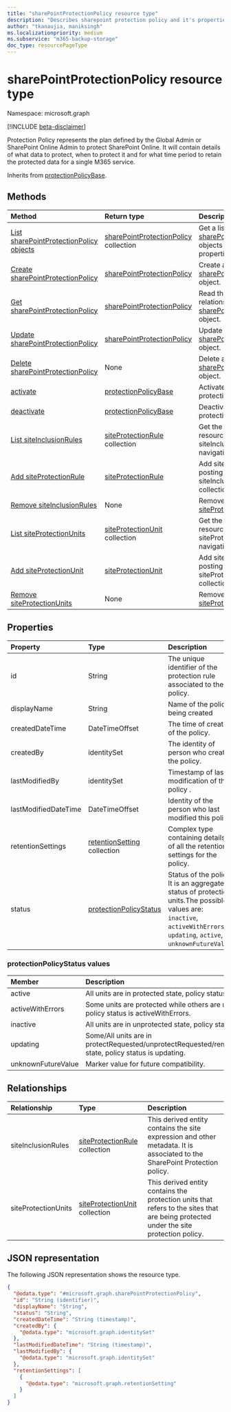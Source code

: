 ```yaml
---
title: "sharePointProtectionPolicy resource type"
description: "Describes sharepoint protection policy and it's properties"
author: "tkanaujia, maniksingh"
ms.localizationpriority: medium
ms.subservice: "m365-backup-storage"
doc_type: resourcePageType
---
```


# sharePointProtectionPolicy resource type

Namespace: microsoft.graph

[!INCLUDE [beta-disclaimer](../../includes/beta-disclaimer.md)]

Protection Policy represents the plan defined by the Global Admin or SharePoint Online Admin to protect SharePoint Online. It will contain details of what data to protect, when to protect it and for what time period to retain the protected data for a single M365 service.


Inherits from [protectionPolicyBase](../resources/protectionpolicybase.md).

## Methods
|Method|Return type|Description|
|:---|:---|:---|
|[List sharePointProtectionPolicy objects](../api/backuprestoreroot-list-sharepointprotectionpolicies.md)|[sharePointProtectionPolicy](../resources/sharepointprotectionpolicy.md) collection|Get a list of the [sharePointProtectionPolicy](../resources/sharepointprotectionpolicy.md) objects and their properties.|
|[Create sharePointProtectionPolicy](../api/backuprestoreroot-post-sharepointprotectionpolicies.md)|[sharePointProtectionPolicy](../resources/sharepointprotectionpolicy.md)|Create a new [sharePointProtectionPolicy](../resources/sharepointprotectionpolicy.md) object.|
|[Get sharePointProtectionPolicy](../api/sharepointprotectionpolicy-get.md)|[sharePointProtectionPolicy](../resources/sharepointprotectionpolicy.md)|Read the properties and relationships of a [sharePointProtectionPolicy](../resources/sharepointprotectionpolicy.md) object.|
|[Update sharePointProtectionPolicy](../api/sharepointprotectionpolicy-update.md)|[sharePointProtectionPolicy](../resources/sharepointprotectionpolicy.md)|Update the properties of a [sharePointProtectionPolicy](../resources/sharepointprotectionpolicy.md) object.|
|[Delete sharePointProtectionPolicy](../api/backuprestoreroot-delete-sharepointprotectionpolicies.md)|None|Delete a [sharePointProtectionPolicy](../resources/sharepointprotectionpolicy.md) object.|
|[activate](../api/sharepointprotectionpolicy-activate.md)|[protectionPolicyBase](../resources/protectionpolicybase.md)|Activate an inactive protection policy|
|[deactivate](../api/sharepointprotectionpolicy-deactivate.md)|[protectionPolicyBase](../resources/protectionpolicybase.md)|Deactivate an active protection policy|
|[List siteInclusionRules](../api/sharepointprotectionpolicy-list-siteinclusionrules.md)|[siteProtectionRule](../resources/siteprotectionrule.md) collection|Get the siteProtectionRule resources from the siteInclusionRules navigation property.|
|[Add siteProtectionRule](../api/sharepointprotectionpolicy-post-siteinclusionrules.md)|[siteProtectionRule](../resources/siteprotectionrule.md)|Add siteInclusionRules by posting to the siteInclusionRules collection.|
|[Remove siteInclusionRules](../api/sharepointprotectionpolicy-delete-siteinclusionrules.md)|None|Remove a [siteProtectionRule](../resources/siteprotectionrule.md) object.|
|[List siteProtectionUnits](../api/sharepointprotectionpolicy-list-siteprotectionunits.md)|[siteProtectionUnit](../resources/siteprotectionunit.md) collection|Get the siteProtectionUnit resources from the siteProtectionUnits navigation property.|
|[Add siteProtectionUnit](../api/sharepointprotectionpolicy-post-siteprotectionunits.md)|[siteProtectionUnit](../resources/siteprotectionunit.md)|Add siteProtectionUnits by posting to the siteProtectionUnits collection.|
|[Remove siteProtectionUnits](../api/sharepointprotectionpolicy-delete-siteprotectionunits.md)|None|Remove a [siteProtectionUnit](../resources/siteprotectionunit.md) object.|

## Properties
|Property|Type|Description|
|:---|:---|:---|
|id|String|The unique identifier of the protection rule associated to the policy.|
|displayName|String|Name of the policy being created|
|createdDateTime|DateTimeOffset|The time of creation of the policy.|
|createdBy|identitySet|The identity of person who created the policy.|
|lastModifiedBy|identitySet|Timestamp of last modification of this policy .|
|lastModifiedDateTime|DateTimeOffset|Identity of the person who last modified this policy.|
|retentionSettings|[retentionSetting](../resources/retentionsetting.md) collection|Complex type containing details of all the retention settings for the policy.|
|status|[protectionPolicyStatus](../resources/sharepointprotectionpolicy.md#protectionpolicystatus-values)|Status of the policy. It is an aggregated status of protection units.The possible values are: `inactive`, `activeWithErrors`, `updating`, `active`, `unknownFutureValue`.|

### protectionPolicyStatus values
|Member | Description |
|:------|:------------|
|active | All units are in protected state, policy status is active.|
|activeWithErrors | Some units are protected while others are unprotected, policy status is activeWithErrors.|
|inactive | All units are in unprotected state, policy status is inactive.|
|updating | Some/All units are in protectRequested/unprotectRequested/removeRequested state, policy status is updating.|
|unknownFutureValue | Marker value for future compatibility.|

## Relationships
|Relationship|Type|Description|
|:---|:---|:---|
|siteInclusionRules|[siteProtectionRule](../resources/siteprotectionrule.md) collection|This derived entity contains the site expression and other metadata. It is associated to the SharePoint Protection policy.|
|siteProtectionUnits|[siteProtectionUnit](../resources/siteprotectionunit.md) collection| This derived entity contains the protection units that refers to the sites that are being protected under the site protection policy.|

## JSON representation
The following JSON representation shows the resource type.
<!-- {
  "blockType": "resource",
  "keyProperty": "id",
  "@odata.type": "microsoft.graph.sharePointProtectionPolicy",
  "baseType": "microsoft.backupRestore.protectionPolicyBase",
  "openType": false
}
-->
``` json
{
  "@odata.type": "#microsoft.graph.sharePointProtectionPolicy",
  "id": "String (identifier)",
  "displayName": "String",
  "status": "String",
  "createdDateTime": "String (timestamp)",
  "createdBy": {
    "@odata.type": "microsoft.graph.identitySet"
  },
  "lastModifiedDateTime": "String (timestamp)",
  "lastModifiedBy": {
    "@odata.type": "microsoft.graph.identitySet"
  },
  "retentionSettings": [
    {
      "@odata.type": "microsoft.graph.retentionSetting"
    }
  ]
}
```


